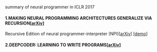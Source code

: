 summary of neural programmer in ICLR 2017
#### 1.MAKING NEURAL PROGRAMMING ARCHITECTURES GENERALIZE VIA RECURSION[[arXiv](https://arxiv.org/abs/1704.06611.pdf)]
Recursive Edition of neural programmer-interpreter (NPI)[[arXiv](https://arxiv.org/abs/1511.06279.pdf)] [[demo](http://www-personal.umich.edu/~reedscot/iclr_project.html)]
#### 2.DEEPCODER: LEARNING TO WRITE PROGRAMS[[arXiv](https://arxiv.org/abs/1611.01989.pdf)]

